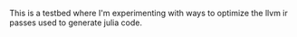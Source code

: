 This is a testbed where I'm experimenting with ways to optimize the llvm ir passes used to generate julia code.
